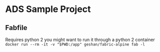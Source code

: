 # ADS Sample Project

## Fabfile
Requires python 2
you might want to run it through a python 2 container
`docker run --rm -it -v "$PWD:/app" geshan/fabric-alpine fab -l`